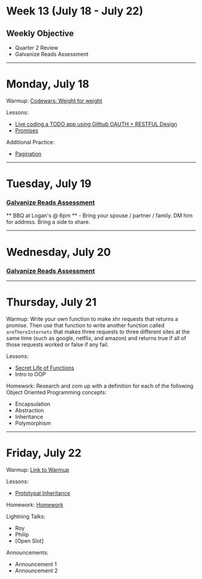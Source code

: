 # Week 13 (July 18 - July 22)
## Weekly Objective

- Quarter 2 Review
- Galvanize Reads Assessment

---

# Monday, July 18

Warmup: [Codewars: Weight for weight](https://www.codewars.com/kata/weight-for-weight/javascript)

Lessons:
- [Live coding a TODO app using Github OAUTH + RESTFUL Design](https://github.com/gSchool/express-knex-github-oauth-todo-app)
- [Promises](https://github.com/gSchool/promise-exercise)

Additional Practice:
- [Pagination](https://github.com/gSchool/express-knex-pagination)

---

# Tuesday, July 19

### [Galvanize Reads Assessment](/redirects/articles/3197)

** BBQ at Logan's @ 6pm ** - Bring your spouse / partner / family. DM him for address. Bring a side to share.

---

# Wednesday, July 20

### [Galvanize Reads Assessment](/redirects/articles/3197)

---

# Thursday, July 21

Warmup: Write your own function to make xhr requests that returns a promise. Then use that function to write another function called `areThereInternets` that makes three requests to three different sites at the same time (such as google, netflix, and amazon) and returns true if all of those requests worked or false if any fail.

Lessons:

- [Secret Life of Functions](/cohorts/68/articles/5090)
- Intro to OOP

Homework: Research and com up with a definition for each of the following Object Oriented Programming concepts:

- Encapsulation
- Abstraction
- Inheritance
- Polymorphism

---

# Friday, July 22

Warmup: [Link to Warmup](http://github.com/gSchool)

Lessons:

- [Prototypal Inheritance](/cohorts/68/student_dashboard)

Homework: [Homework](/cohorts/68/student_dashboard)

Lightning Talks:

- Roy
- Philip
- [Open Slot]

Announcements:
- Announcement 1
- Announcement 2
